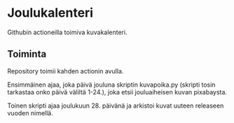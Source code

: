 # Joulukalenteri
Githubin actioneilla toimiva kuvakalenteri.

## Toiminta

Repository toimii kahden actionin avulla.

Ensimmäinen ajaa, joka päivä jouluna skriptin kuvapoika.py (skripti tosin tarkastaa onko päivä väliltä 1-24.), joka etsii jouluaiheisen kuvan pixabaysta.

Toinen skripti ajaa joulukuun 28. päivänä ja arkistoi kuvat uuteen releaseen vuoden nimellä.
